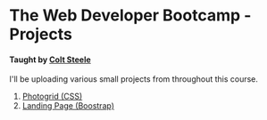 # The Web Developer Bootcamp - Projects

#### Taught by [Colt Steele](https://www.udemy.com/user/coltsteele/)

I'll be uploading various small projects from throughout this course.

1. [Photogrid (CSS)](http://htmlpreview.github.io/?https://github.com/kylewjackson/web-dev-projects/blob/master/Udemy/Web%20Developer%20Bootcamp/Photogrid%20Project%20(CSS)/photogrid.html)
2. [Landing Page (Boostrap)](http://htmlpreview.github.io/?https://github.com/kylewjackson/web-dev-projects/blob/master/Udemy/Web%20Developer%20Bootcamp/Bootstrap%20Projects/landing.html)